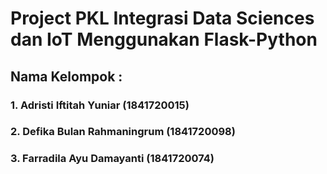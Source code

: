 # Project PKL Integrasi Data Sciences dan IoT Menggunakan Flask-Python
## Nama Kelompok :
### 1. Adristi Iftitah Yuniar (1841720015)
### 2. Defika Bulan Rahmaningrum (1841720098)
### 3. Farradila Ayu Damayanti (1841720074)
